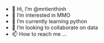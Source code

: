- 👋 Hi, I’m @mrtienthinh
- 👀 I’m interested in MMO
- 🌱 I’m currently learning python
- 💞️ I’m looking to collaborate on data
- 📫 How to reach me ...

<!---
mrtienthinh/mrtienthinh is a ✨ special ✨ repository because its `README.md` (this file) appears on your GitHub profile.
You can click the Preview link to take a look at your changes.
--->
